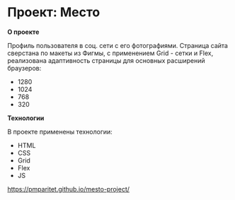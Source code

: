 # Проект: Место

**О проекте**

Профиль пользователя в соц. сети с его фотографиями.
Страница сайта сверстана по макеты из Фигмы, с применением Grid - сетки и Flex, реализована адаптивность страницы для основных расширений браузеров:

- 1280
- 1024
- 768
- 320

**Технологии**

В проекте применены технологии:

- HTML
- CSS
- Grid
- Flex
- JS

https://pmparitet.github.io/mesto-project/
